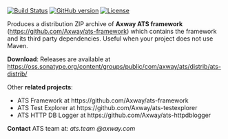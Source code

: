[![Build Status](https://travis-ci.org/Axway/ats-distrib.svg?branch=master)](https://travis-ci.org/Axway/ats-distrib)
[![GitHub version](https://badge.fury.io/gh/Axway%2Fats-distrib.svg)](https://badge.fury.io/gh/Axway%2Fats-distrib)
[![License](https://img.shields.io/badge/License-Apache%202.0-blue.svg)](https://opensource.org/licenses/Apache-2.0)

Produces a distribution ZIP archive of **Axway ATS framework** (https://github.com/Axway/ats-framework) which contains the framework and its third party dependencies. Useful when your project does not use Maven.

**Download**: Releases are available at https://oss.sonatype.org/content/groups/public/com/axway/ats/distrib/ats-distrib/

Other **related projects**:
<ul>
  <li>ATS Framework at https://github.com/Axway/ats-framework</li>
  <li>ATS Test Explorer at https://github.com/Axway/ats-testexplorer</li>
  <li>ATS HTTP DB Logger at https://github.com/Axway/ats-httpdblogger</li>
</ul>

**Contact** ATS team at: _ats.team_  _@axway.com_
